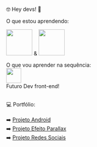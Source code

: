 🤓 Hey devs! 👋  <br>

O que estou aprendendo: 

<img src="https://cdn.jsdelivr.net/gh/devicons/devicon/icons/html5/html5-original-wordmark.svg" width="70" heith="70"/> & <img src="https://cdn.jsdelivr.net/gh/devicons/devicon/icons/css3/css3-original-wordmark.svg" width="70" heith="70"/> <br>

O que vou aprender na sequência: <br>
<img src="https://cdn.jsdelivr.net/gh/devicons/devicon/icons/javascript/javascript-original.svg" width="40" heith="40"/> <br>
Futuro Dev front-end!<br>
<br>

💻 Portfólio: <br>
<br>
➡️ <a href="https://andrius-uryel.github.io/projeto-android/"> Projeto Android</a> <br>
➡️ <a href="https://andrius-uryel.github.io/projeto-efeito-parallax/"> Projeto Efeito Parallax</a><br>
➡️ <a href="https://andrius-uryel.github.io/projeto-social/"> Projeto Redes Sociais</a>
